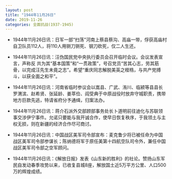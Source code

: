 ```yaml
---
layout: post
title: "1944年11月26日"
date: 2019-11-26
categories: 全面抗战(1937-1945)
---
```


<meta name="referrer" content="no-referrer" />

- 1944年11月26日讯：日军一部“扫荡”河南上蔡县蔡沟、高庙一带，俘获高庙村自卫队员112人，将110人用铡刀铡死、钢刀砍死，仅二人生还。 

- 1944年11月26日讯：汪伪国民党中央执行委员会召开临时会议。会议发表宣言，声称反 共为其“基本国策”和“一贯政策”，号召党员“苦其心志，劳其筋骨，以完成汪先生未竟之志”。希望“重庆同志解脱美英之桎梏，与共产党搏斗，以获全面之和平”。 

- 1944年11月26日讯：河南省临时参议会以嵩县、广武、洧川、临颍等县县长罗渭滨、赵希贤、张延龄、姜萃俭、阎受典于中原战役时放弃守城职责，携带地方巨款先逃，特请省府分予通缉，归案法办。 

- 1944年11月26日讯：蒋介石派外交部顾部事务处长卜道明前往迪化与苏联领事交涉伊宁事件。允诺只要能与我开诚合作，使早日恢复秩序，于我领土与主权无损，则在新疆的经济合作尽可商讨。 

- 1944年11月26日讯：中国战区美军司令部宣布：麦克鲁少将已被任命为中国战区美军司令部参谋长；陈纳德将军于原任美第十四航空队司令外，兼任中国战区美军司令部之空军顾问。 

- 1944年11月26日讯：《解放日报》发表《山东新的胜利》的社论。赞扬山东军民自发动春季攻势以来，已收复县城8座，解放国土近5万平方公里、人口500万的辉煌成绩。 


